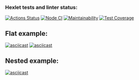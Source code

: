 ### Hexlet tests and linter status:
[![Actions Status](https://github.com/vladikKir/frontend-project-46/workflows/hexlet-check/badge.svg)](https://github.com/vladikKir/frontend-project-46/actions)
[![Node CI](https://github.com/vladikKir/frontend-project-46/actions/workflows/Node_CI.yml/badge.svg)](https://github.com/vladikKir/frontend-project-46/actions/workflows/Node_CI.yml)
[![Maintainability](https://api.codeclimate.com/v1/badges/96033f05bb01d4723f62/maintainability)](https://codeclimate.com/github/vladikKir/frontend-project-46/maintainability)
[![Test Coverage](https://api.codeclimate.com/v1/badges/96033f05bb01d4723f62/test_coverage)](https://codeclimate.com/github/vladikKir/frontend-project-46/test_coverage)

## Flat example:
[![asciicast](https://asciinema.org/a/teC8k9IDAv362UJCmgs7WQ8h8.svg)](https://asciinema.org/a/teC8k9IDAv362UJCmgs7WQ8h8)
[![asciicast](https://asciinema.org/a/jAPFF8y2oNOOQnNWGr3xBXTo2.svg)](https://asciinema.org/a/jAPFF8y2oNOOQnNWGr3xBXTo2)
## Nested example:
[![asciicast](https://asciinema.org/a/x2JUWW4l6QXrquXSgCdJx4J40.svg)](https://asciinema.org/a/x2JUWW4l6QXrquXSgCdJx4J40)